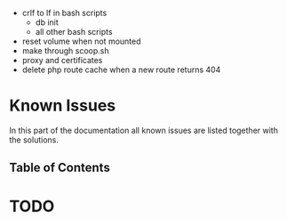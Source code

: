 * crlf to lf in bash scripts
  - db init
  - all other bash scripts
* reset volume when not mounted
* make through scoop.sh
* proxy and certificates
* delete php route cache when a new route returns 404 

# Known Issues

In this part of the documentation all known issues are listed together with the solutions.

## Table of Contents

# TODO